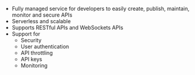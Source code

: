 - Fully managed service for developers to easily create, publish, maintain, monitor and secure APIs
- Serverless and scalable
- Supports RESTful APIs and WebSockets APIs
- Support for
	- Security
	- User authentication
	- API throttling
	- API keys
	- Monitoring